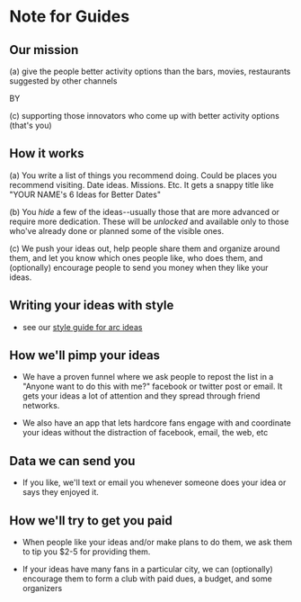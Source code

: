 Note for Guides
===============

## Our mission

(a) give the people better activity options than the bars, movies, restaurants suggested by other channels

BY

(c) supporting those innovators who come up with better activity options  (that's you)


## How it works

(a) You write a list of things you recommend doing.  Could be places you recommend visiting.  Date ideas.  Missions.  Etc.  It gets a snappy title like "YOUR NAME's 6 Ideas for Better Dates"

(b) You *hide* a few of the ideas--usually those that are more advanced or require more dedication.  These will be *unlocked* and available only to those who've already done or planned some of the visible ones.

(c) We push your ideas out, help people share them and organize around them, and let you know which ones people like, who does them, and (optionally) encourage people to send you money when they like your ideas.


## Writing your ideas with style

- see our [style guide for arc ideas](http://prose.io/#citizenlogistics/docs/blob/master/style-guide.md)


## How we'll pimp your ideas

- We have a proven funnel where we ask people to repost the list in a "Anyone want to do this with me?" facebook or twitter post or email.  It gets your ideas a lot of attention and they spread through friend networks.

- We also have an app that lets hardcore fans engage with and coordinate your ideas without the distraction of facebook, email, the web, etc


## Data we can send you

- If you like, we'll text or email you whenever someone does your idea or says they enjoyed it.


## How we'll try to get you paid

- When people like your ideas and/or make plans to do them, we ask them to tip you $2-5 for providing them.

- If your ideas have many fans in a particular city, we can (optionally) encourage them to form a club with paid dues, a budget, and some organizers
